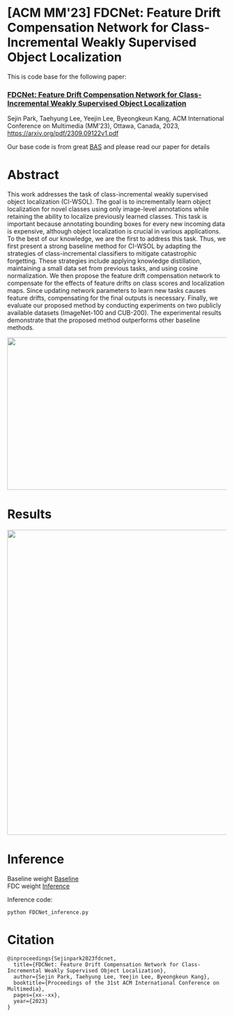 # [ACM MM'23] FDCNet: Feature Drift Compensation Network for Class-Incremental Weakly Supervised Object Localization
This is code base for the following paper:

### [FDCNet: Feature Drift Compensation Network for Class-Incremental Weakly Supervised Object Localization](https://arxiv.org/pdf/2309.09122v1.pdf)
Sejin Park, Taehyung Lee, Yeejin Lee, Byeongkeun Kang, ACM International Conference on Multimedia (MM'23), Ottawa, Canada, 2023, https://arxiv.org/pdf/2309.09122v1.pdf

Our base code is from great [BAS](https://github.com/wpy1999/BAS) and please read our paper for details

# Abstract

This work addresses the task of class-incremental weakly supervised object localization (CI-WSOL). The goal is to incrementally learn object localization for novel classes using only image-level annotations while retaining the ability to localize previously learned classes. This task is important because annotating bounding boxes for every new incoming data is expensive, although object localization is crucial in various applications. To the best of our knowledge, we are the first to address this task. Thus, we first present a strong baseline method for CI-WSOL by adapting the strategies of class-incremental classifiers to mitigate catastrophic forgetting. These strategies include applying knowledge distillation, maintaining a small data set from previous tasks, and using cosine normalization. We then propose the feature drift compensation network to compensate for the effects of feature drifts on class scores and localization maps. Since updating network parameters to learn new tasks causes feature drifts, compensating for the final outputs is necessary. Finally, we evaluate our proposed method by conducting experiments on two publicly available datasets (ImageNet-100 and CUB-200). The experimental results demonstrate that the proposed method outperforms other baseline methods.

<p align="center"><img src="https://github.com/Vision-sejin/FDCNet/assets/117714660/acfe1b2d-173c-4d89-9073-ebb57a60de3c/ovv.png"width="700" height="350"/>
  
# Results

<p align="center"><img src="https://github.com/Vision-sejin/FDCNet/assets/117714660/1a6a6cdb-c98a-490e-abe3-3359e268391d/table.png"width="800" height="700"/>

  
# Inference
Baseline weight [Baseline](https://drive.google.com/file/d/143Z9M6EejuLaLj9ZVlJFXpm_1yyvEZFP/view?usp=sharing) \
FDC weight [Inference](https://drive.google.com/file/d/1mA_gWo9j2WIWTUPz6WkDjTb-RwU7ixKM/view?usp=sharing) 


Inference code:

```
python FDCNet_inference.py
```

# Citation


```
@inproceedings{Sejinpark2023fdcnet,
  title={FDCNet: Feature Drift Compensation Network for Class-Incremental Weakly Supervised Object Localization},
  author={Sejin Park, Taehyung Lee, Yeejin Lee, Byeongkeun Kang},
  booktitle={Proceedings of the 31st ACM International Conference on Multimedia},
  pages={xx--xx},
  year={2023}
}
```
